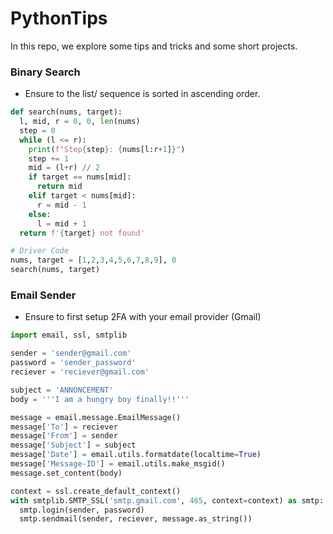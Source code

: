 # PythonTips

In this repo, we explore some tips and tricks and some short projects.

### Binary Search

- Ensure to the list/ sequence is sorted in ascending order.

```python
def search(nums, target):
  l, mid, r = 0, 0, len(nums)
  step = 0
  while (l <= r):
    print(f"Step{step}: {nums[l:r+1]}")
    step += 1
    mid = (l+r) // 2
    if target == nums[mid]:
      return mid
    elif target < nums[mid]:
      r = mid - 1
    else:
      l = mid + 1
  return f'{target} not found'

# Driver Code
nums, target = [1,2,3,4,5,6,7,8,9], 0
search(nums, target)
```

### Email Sender

- Ensure to first setup 2FA with your email provider (Gmail)

```python
import email, ssl, smtplib

sender = 'sender@gmail.com'
password = 'sender_password'
reciever = 'reciever@gmail.com'

subject = 'ANNONCEMENT'
body = '''I am a hungry boy finally!!'''

message = email.message.EmailMessage()
message['To'] = reciever
message['From'] = sender
message['Subject'] = subject
message['Date'] = email.utils.formatdate(localtime=True)
message['Message-ID'] = email.utils.make_msgid()
message.set_content(body)

context = ssl.create_default_context()
with smtplib.SMTP_SSL('smtp.gmail.com', 465, context=context) as smtp:
  smtp.login(sender, password)
  smtp.sendmail(sender, reciever, message.as_string())
```
